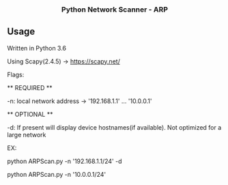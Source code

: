 <h3 align="center">Python Network Scanner - ARP</h3>

## Usage
Written in Python 3.6

Using Scapy(2.4.5) -> https://scapy.net/

Flags:

** REQUIRED **

-n: local network address -> '192.168.1.1' ... '10.0.0.1'

** OPTIONAL **

-d: If present will display device hostnames(if available). Not optimized for a large network

EX:

python ARPScan.py -n '192.168.1.1/24' -d

python ARPScan.py -n '10.0.0.1/24'

